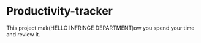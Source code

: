 # Productivity-tracker

This project mak(HELLO INFRINGE DEPARTMENT)ow you spend your time and review it.
